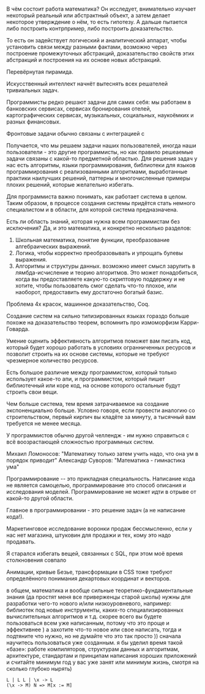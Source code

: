 В чём состоит работа математика?
Он исследует, внимательно изучает некоторый реальный или абстрактный объект,
а затем делает некоторое утверждение о нём, то есть гипотезу.
А дальше пытается либо построить контрпример, либо построить доказательство.

То есть он задействует логический и аналитический аппарат, чтобы установить связи между разными фактами, возможно
через построение промежуточных абстракций, доказательство свойств этих абстракций и построения на их основе новых абстракций.

Перевёрнутая пирамида.

Искусственный интеллект начнёт вытеснять всех решателей тривиальных задач.

Программисты редко решают задачи для самих себя:
мы работаем в банковских сервисах,
сервисах бронирования отелей,
картографических сервисах,
музыкальных, социальных, наукоёмких и разных финансовых.

Фронтовые задачи обычно связаны с интеграцией с  

Получается, что мы решаем задачи наших пользователей, иногда наши пользователи - это другие программисты, но как правило
решеаемые задачи связаны с какой-то предметной областью. Для решения задач у нас есть алгоритмы, языки программирования,
библиотеки для языков программирования с реализованными алгоритмами, выработанные практики наилучших решений, паттерны и
многочисленные примеры плохих решений, которые желательно избегать.

Для программиста важно понимать, как работает система в целом. Таким образом, в процессе создания системы придётся
стать немного специалистом и в области, для которой система предназначена.

Есть ли область знаний, которая нужна всем программистам без исключения?
Да, и это математика, и конкретно несколько разделов:
1. Школьная математика, понятие функции, преобразование алгебраических выражений. 
2. Логика, чтобы корректно преобразовывать и упрощать булевы выражения.
3. Алгоритмы и структуры данных.
возможно имеет смысл зарулить в лямбда-исчисление и теорию алгоритмов. Это может понадобиться, когда вы предоставляете
какую-то скриптовую поддержку и не хотите, чтобы пользователь смог сделать что-то плохое, или наоборот, предоставить
ему достаточно богатый базис.

Проблема 4х красок, машинное доказательство, Coq.

Создание систем на сильно типизированных языках гораздо больше похоже на доказательство теорем, вспомнить про
измоморфизм Карри-Говарда.

Умение оценить эффективность алгоритмов поможет вам писать код, который будет хорошо работать в условиях огранниченных
ресурсов и позволит строить на их основе системы, которые не требуют чрезмерное количество ресурсов.

Есть большое различие между программистом, который только использует какое-то апи, и программистом, который пишет библиотечный
или коре код, на основе которого остальные будут строить свои вещи.

Чем больше система, тем время затрачиваемое на создание экспоненциально больше. Условно говоря, если провести аналогию
со строительством, первый кирпич вы кладёте за минуту, а тысячный вам требуется не менее месяца.

У программистов обычно другой челлендж - им нужно справиться с всё воозрастающей
сложностью программных систем.

Михаил Ломоносов: "Математику только затем учить надо, что она ум в порядок приводит"
Александр Суворов: "Математика - гимнастика ума"

Программирование -- это прикладная специальность. Написание кода не является самоцелью,
программирование это способ описания и исследования моделей.
Программирование не может идти в отрыве от какой-то другой области.

Главное в программировании - это решение задач (а не написание кода!).

Маркетинговое исследование воронки продаж бессмысленно, если у нас нет магазина, штуковин для продажи и тех,
кому это надо продавать.

Я старался избегать вещей, связанных с SQL, при этом моё время столкновения совпало  

Анимации, кривые Безье, трансформации в CSS тоже требуют определённого понимания декартовых координат и векторов.

в общем, математика и вообще сильные теоретико-фундаментальные знания (да простят меня все приверженцы старой школы)
 нужны для разработки чего-то нового и/или низкоуровневого, например: библиотек под новые инструменты, каких-то 
 специализированных вычислительных алгоритмов и т.д. скорее всего вы будете пользоваться всем уже написанным, 
 потому что это проще и эффективнее ) а захотите что-то новое или свое написать, тогда и подтяните что нужно, 
 но не думайте что это так просто )) сначала научитесь пользоваться уже созданным. я бы уделил время такой 
 «базе»: работе компиляторов, структурам данных и алгоритмам, архитектуре, стандартам и принципам написания 
 хороших приложений и считайте минимум год у вас уже занят или минимум жизнь, смотря на сколько глубоко нырять)



```
L | L L | \x -> L
(\x -> M) N => M[x := M]
```
